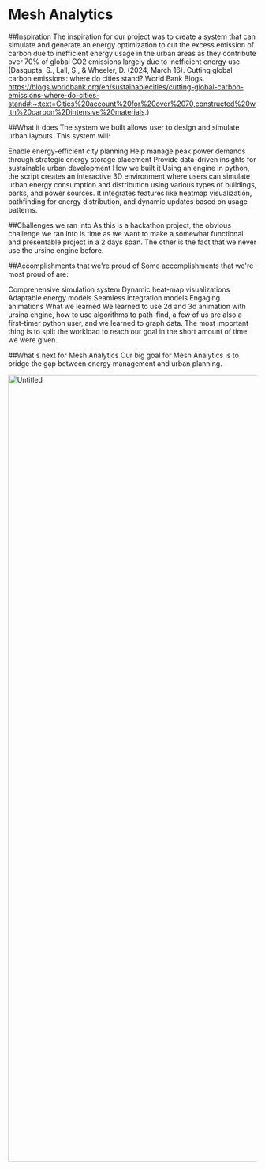 # Mesh Analytics

##Inspiration
The inspiration for our project was to create a system that can simulate and generate an energy optimization to cut the excess emission of carbon due to inefficient energy usage in the urban areas as they contribute over 70% of global CO2 emissions largely due to inefficient energy use. (Dasgupta, S., Lall, S., & Wheeler, D. (2024, March 16). Cutting global carbon emissions: where do cities stand? World Bank Blogs. https://blogs.worldbank.org/en/sustainablecities/cutting-global-carbon-emissions-where-do-cities-stand#:~:text=Cities%20account%20for%20over%2070,constructed%20with%20carbon%2Dintensive%20materials.)

##What it does
The system we built allows user to design and simulate urban layouts. This system will:

Enable energy-efficient city planning
Help manage peak power demands through strategic energy storage placement
Provide data-driven insights for sustainable urban development
How we built it
Using an engine in python, the script creates an interactive 3D environment where users can simulate urban energy consumption and distribution using various types of buildings, parks, and power sources. It integrates features like heatmap visualization, pathfinding for energy distribution, and dynamic updates based on usage patterns.

##Challenges we ran into
As this is a hackathon project, the obvious challenge we ran into is time as we want to make a somewhat functional and presentable project in a 2 days span. The other is the fact that we never use the ursine engine before.

##Accomplishments that we're proud of
Some accomplishments that we're most proud of are:

Comprehensive simulation system
Dynamic heat-map visualizations
Adaptable energy models
Seamless integration models
Engaging animations
What we learned
We learned to use 2d and 3d animation with ursina engine, how to use algorithms to path-find, a few of us are also a first-timer python user, and we learned to graph data. The most important thing is to split the workload to reach our goal in the short amount of time we were given.

##What's next for Mesh Analytics
Our big goal for Mesh Analytics is to bridge the gap between energy management and urban planning.

<img width="1593" alt="Untitled" src="https://github.com/user-attachments/assets/532df263-ab0b-49da-90ae-9c9f38f39ff8">
